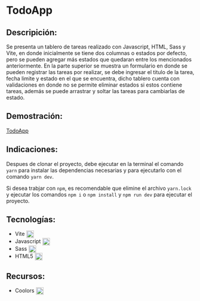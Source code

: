 # TodoApp

## Descripición: 
Se presenta un tablero de tareas realizado con Javascript, HTML, Sass y Vite, en donde inicialmente se tiene dos columnas o estados por defecto, pero se pueden agregar más estados que quedaran entre los mencionados anteriormente. En la parte superior se muestra un formulario en donde se pueden registrar las tareas por realizar, se debe ingresar el titulo de la tarea, fecha limite y estado en el que se encuentra, dicho tablero cuenta con validaciones en donde no se permite eliminar estados si estos contiene tareas, además se puede arrastrar y soltar las tareas para cambiarlas de estado. 

## Demostración: 
<a href="https://clever-gingersnap-22ec91.netlify.app/">TodoApp</a>

## Indicaciones: 
Despues de clonar el proyecto, debe ejecutar en la terminal el comando ```yarn``` para instalar las dependencias necesarias y para ejecutarlo con el comando ```yarn dev```.

Si desea trabjar con ```npm```, es recomendable que elimine el archivo ```yarn.lock``` y ejecutar los comandos ```npm i``` o ```npm install``` y ```npm run dev``` para ejecutar el proyecto. 

## Tecnologías: 
- <div style="display:flex;aling-items:center;gap:5px;">Vite <img src="https://res.cloudinary.com/dxn0tqsnw/image/upload/v1704389128/brief/technology_1f12b57a-bbb4-45b1-adbf-149b95b75b84.svg" width="20px" /></div>
- <div style="display:flex;aling-items:center;gap:5px;">Javascript <img src="https://res.cloudinary.com/dxn0tqsnw/image/upload/v1704389089/brief/technology_4f4c0c4c-804f-467b-9517-6af6bb1d9c50.png" width="20px" /></div>
- <div style="display:flex;aling-items:center;gap:5px;">Sass <img src="https://res.cloudinary.com/dxn0tqsnw/image/upload/v1704389671/brief/technology_0607e71b-e182-4d15-85d7-e9dcba947cad.png" width="20px" /></div>
- <div style="display:flex;aling-items:center;gap:5px;">HTML5 <img src="https://res.cloudinary.com/dxn0tqsnw/image/upload/v1704388972/brief/technology_94a48164-d8f4-4ebb-b937-5c92d691cfde.png" width="20px" /></div>

## Recursos: 
- <div style="display:flex;aling-items:center;gap:5px;">Coolors <img src="https://res.cloudinary.com/dxn0tqsnw/image/upload/v1704829431/brief/resource_900e5c89-74de-415e-b84b-7b77e70ee14e.png" width="20px" /></div>

